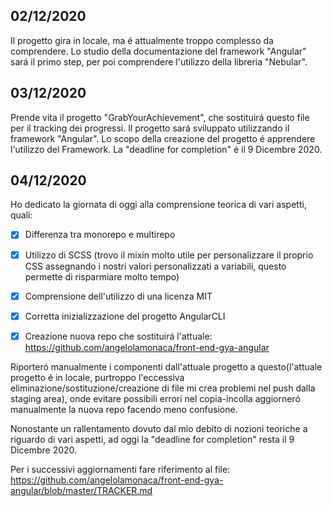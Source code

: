 ## **02/12/2020**
Il progetto gira in locale, ma é attualmente troppo complesso da comprendere. Lo studio della documentazione del framework "Angular" sará il primo step, per poi comprendere l'utilizzo della libreria "Nebular".

## **03/12/2020**
Prende vita il progetto "GrabYourAchievement", che sostituirá questo file per il tracking dei progressi. Il progetto sará sviluppato utilizzando il framework "Angular". Lo scopo della creazione del progetto é apprendere l'utilizzo del Framework. La "deadline for completion" é il 9 Dicembre 2020.

## **04/12/2020**
Ho dedicato la giornata di oggi alla comprensione teorica di vari aspetti, quali:

- [x] Differenza tra monorepo e multirepo

- [x] Utilizzo di SCSS (trovo il mixin molto utile per personalizzare il proprio CSS assegnando i nostri valori personalizzati a variabili, questo permette di risparmiare molto tempo)

- [x] Comprensione dell'utilizzo di una licenza MIT

- [x] Corretta inizializzazione del progetto AngularCLI

- [x] Creazione nuova repo che sostituirá l'attuale: https://github.com/angelolamonaca/front-end-gya-angular

Riporteró manualmente i componenti dall'attuale progetto a questo(l'attuale progetto é in locale, purtroppo l'eccessiva eliminazione/sostituzione/creazione di file mi crea problemi nel push dalla staging area), onde evitare possibili errori nel copia-incolla aggiorneró manualmente la nuova repo facendo meno confusione.

Nonostante un rallentamento dovuto dal mio debito di nozioni teoriche a riguardo di vari aspetti, ad oggi la "deadline for completion" resta il 9 Dicembre 2020.

Per i successivi aggiornamenti fare riferimento al file: https://github.com/angelolamonaca/front-end-gya-angular/blob/master/TRACKER.md
